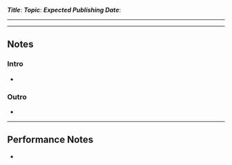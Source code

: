 ***Title***: 
***Topic***: 
***Expected Publishing Date***: 

----



-----
## Notes

### Intro
- 

### Outro
- 


---
## Performance Notes
- 